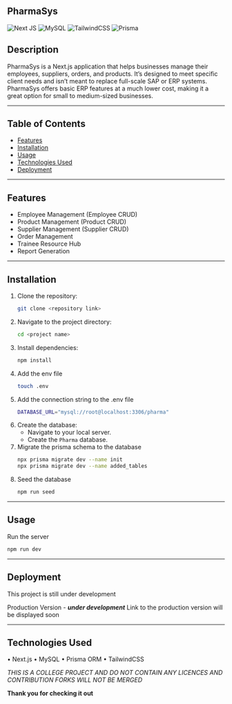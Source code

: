 ## PharmaSys


 ![Next JS](https://img.shields.io/badge/Next-black?style=for-the-badge&logo=next.js&logoColor=white) ![MySQL](https://img.shields.io/badge/mysql-4479A1.svg?style=for-the-badge&logo=mysql&logoColor=white) ![TailwindCSS](https://img.shields.io/badge/tailwindcss-%2338B2AC.svg?style=for-the-badge&logo=tailwind-css&logoColor=white) ![Prisma](https://img.shields.io/badge/Prisma-2D3748?style=for-the-badge&logo=prisma&logoColor=white)
## Description
PharmaSys is a Next.js application that helps businesses manage their employees, suppliers, orders, and products. It’s designed to meet specific client needs and isn’t meant to replace full-scale SAP or ERP systems. PharmaSys offers basic ERP features at a much lower cost, making it a great option for small to medium-sized businesses. 

---

## Table of Contents
- [Features](#features)
- [Installation](#installation)
- [Usage](#usage)
- [Technologies Used](#technologies-used)
- [Deployment](#deployment)

---

## Features
- Employee Management (Employee CRUD)
- Product Management (Product CRUD)
- Supplier Management (Supplier CRUD)
- Order Management
- Trainee Resource Hub
- Report Generation
  
---

## Installation
1. Clone the repository:
   ```bash
   git clone <repository link>
2. Navigate to the project directory:
   ```bash
   cd <project name>
3. Install dependencies:
   ```bash
   npm install
4. Add the env file
   ```bash
   touch .env
5. Add the connection string to the .env file
   ```bash
   DATABASE_URL="mysql://root@localhost:3306/pharma"
6. Create the database:
   - Navigate to your local server.
   - Create the `Pharma` database.
7. Migrate the prisma schema to the database
    ```bash
   npx prisma migrate dev --name init
   npx prisma migrate dev --name added_tables
8. Seed the database
   ```bash
   npm run seed
---

## Usage
Run the server
```bash
npm run dev
```
---

## Deployment
This project is still under development

Production Version - ***under development***
Link to the production version will be displayed soon

---

## Technologies Used

• Next.js
• MySQL
• Prisma ORM
• TailwindCSS

*THIS IS A COLLEGE PROJECT AND DO NOT CONTAIN ANY LICENCES AND CONTRIBUTION FORKS WILL NOT BE MERGED*

**Thank you for checking it out**
